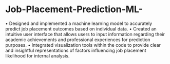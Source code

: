 # Job-Placement-Prediction-ML-
• Designed and implemented a machine learning model to accurately predict job placement outcomes based on
individual data.
• Created an intuitive user interface that allows users to input information regarding their academic achievements
and professional experiences for prediction purposes.
• Integrated visualization tools within the code to provide clear and insightful representations of factors influencing
job placement likelihood for internal analysis.
